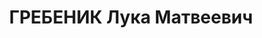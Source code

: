 ---
title: ГРЕБЕНИК Лука Матвеевич
description: '1893 г.р., член ВКП(б) с 1914, нач. финотдела БВО, интендант 1 ранга.

  Арестован 26.07.1937. Приговор: ВК ВС СССР 23.11.1937'
---